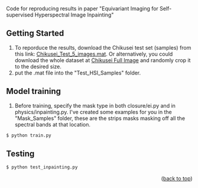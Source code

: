 Code for reproducing results in paper "Equivariant Imaging for Self-supervised Hyperspectral Image Inpainting"

<!-- GETTING STARTED -->
## Getting Started

1. To reporduce the results, download the Chikusei test set (samples) from this link: [Chikusei_Test_5_images.mat](https://drive.google.com/file/d/1hsE4uxQgHTZK-0amcCYIzFTAz5JRnipj/view?usp=share_link). Or alternatively, you could download the whole dataset at [Chikusei Full Image](https://naotoyokoya.com/Download.html) and randomly crop it to the desired size.
2. put the .mat file into the "Test_HSI_Samples" folder.


<!-- USAGE EXAMPLES -->
## Model training
1. Before training, specify the mask type in both closure/ei.py and in physics/inpainting.py. I've created some examples for you in the "Mask_Samples" folder, these are the strips masks masking off all the spectral bands at that location.
```bash
$ python train.py
```


## Testing
```bash
$ python test_inpainting.py
```
<p align="right">(<a href="#readme-top">back to top</a>)</p>
